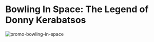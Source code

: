 # Bowling In Space: The Legend of Donny Kerabatsos

![promo-bowling-in-space]('https://github.com/ptascio/lebowski-bowling/blob/master/images/promo.jpg')

